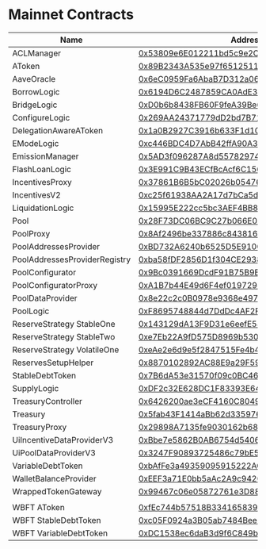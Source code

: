 # Mainnet Contracts



| Name                          | Address                                                                                                                                             |
| ----------------------------- | --------------------------------------------------------------------------------------------------------------------------------------------------- |
| ACLManager                    | [0x53809e6E012211bd5c9e2C95349382A6E29a7bB8](https://explorer.mainnet.bitfinity.network/address/0x53809e6E012211bd5c9e2C95349382A6E29a7bB8)         |
| AToken                        | [0x89B2343A535e97f651251184E94a68B998cB1F8b](https://explorer.mainnet.bitfinity.network/address/0x89B2343A535e97f651251184E94a68B998cB1F8b)         |
| AaveOracle                    | [0x6eC0959Fa6AbaB7D312a061cb6b55329f47AA707](https://explorer.mainnet.bitfinity.network/address/0x89B2343A535e97f651251184E94a68B998cB1F8b)         |
| BorrowLogic                   | [0x6194D6C2487859CA0AdE35c72a8b22A95fb18CEC](https://explorer.mainnet.bitfinity.network/address/0x6194D6C2487859CA0AdE35c72a8b22A95fb18CEC)         |
| BridgeLogic                   | [0xD0b6b8438FB60F9feA39Be600ae2285Fb3C72EB](https://explorer.mainnet.bitfinity.network/address/0xD0b6b8438FB60F9feA39Be600ae2285Fb3C72EBa)          |
| ConfigureLogic                | [0x269AA24371779dD2bd7B719eeba7535Ec8F11Add](https://explorer.mainnet.bitfinity.network/address/0x269AA24371779dD2bd7B719eeba7535Ec8F11Add)         |
| DelegationAwareAToken         | [0x1a0B2927C3916b633F1d10b4B92d2716062C93f8](https://explorer.mainnet.bitfinity.network/address/0x1a0B2927C3916b633F1d10b4B92d2716062C93f8)         |
| EModeLogic                    | [0xc446BDC4D7AbB42ffA90A31FdcD063b267dAd07f](https://explorer.mainnet.bitfinity.network/address/0xc446BDC4D7AbB42ffA90A31FdcD063b267dAd07f)         |
| EmissionManager               | [0x5AD3f096287A8d557829745cA975A89a5e87dbD5](https://explorer.mainnet.bitfinity.network/address/0x5AD3f096287A8d557829745cA975A89a5e87dbD5)         |
| FlashLoanLogic                | [0x3E991C9B43ECfBcAcf6C15695E1A3A97B74C6a8a](https://explorer.mainnet.bitfinity.network/address/0x3E991C9B43ECfBcAcf6C15695E1A3A97B74C6a8a)         |
| IncentivesProxy               | [0x37861B6B5bC02026b05476d527a92B72116C12b5](https://explorer.mainnet.bitfinity.network/address/0x37861B6B5bC02026b05476d527a92B72116C12b5)         |
| IncentivesV2                  | [0xc25f61938AA2A17d7bCa5d0439D341Dc923d9886](https://explorer.mainnet.bitfinity.network/address/0xc25f61938AA2A17d7bCa5d0439D341Dc923d9886)         |
| LiquidationLogic              | [0x15995E222cc5bc3AEF4BB8DdA7460fa6193076BE](https://explorer.mainnet.bitfinity.network/address/0x15995E222cc5bc3AEF4BB8DdA7460fa6193076BE)         |
| Pool                          | [0x28F73DC06BC9C27b066E0bbEC1DCAA2a8500dcC7](https://explorer.mainnet.bitfinity.network/address/0x28F73DC06BC9C27b066E0bbEC1DCAA2a8500dcC7)         |
| PoolProxy                     | [0x8Af2496be337886c843816d969bD3F2a7A8c2d3E](https://explorer.mainnet.bitfinity.network/address/0x8Af2496be337886c843816d969bD3F2a7A8c2d3E?tab=txs) |
| PoolAddressesProvider         | [0xBD732A6240b6525D5E91001984ba47e8B8C89305](https://explorer.mainnet.bitfinity.network/address/0xBD732A6240b6525D5E91001984ba47e8B8C89305)         |
| PoolAddressesProviderRegistry | [0xba58fDF2856D1f304CE293824351C67E1B850F02](https://explorer.mainnet.bitfinity.network/address/0xba58fDF2856D1f304CE293824351C67E1B850F02)         |
| PoolConfigurator              | [0x9Bc0391669DcdF91B75B9E36b6Faa10C584243E0](https://explorer.mainnet.bitfinity.network/address/0x9Bc0391669DcdF91B75B9E36b6Faa10C584243E0)         |
| PoolConfiguratorProxy         | [0xA1B7b44E49d6F4ef019729d2d3Ade51Fc1433C91](https://explorer.mainnet.bitfinity.network/address/0xA1B7b44E49d6F4ef019729d2d3Ade51Fc1433C91)         |
| PoolDataProvider              | [0x8e22c2c0B0978e9368e49794535943DD96d6A915](https://explorer.mainnet.bitfinity.network/address/0x8e22c2c0B0978e9368e49794535943DD96d6A915)         |
| PoolLogic                     | [0xF8695748844d7DdDc4AF2F82F56b0d4378967664](https://explorer.mainnet.bitfinity.network/address/0xF8695748844d7DdDc4AF2F82F56b0d4378967664)         |
| ReserveStrategy StableOne     | [0x143129dA13F9D31e6eefE586e6Ab73b2cAb82a42](https://explorer.mainnet.bitfinity.network/address/0x143129dA13F9D31e6eefE586e6Ab73b2cAb82a42)         |
| ReserveStrategy StableTwo     | [0xe7Eb22A9fD575D8969b530f6b82F52c4ACdaF2AC](https://explorer.mainnet.bitfinity.network/address/0xe7Eb22A9fD575D8969b530f6b82F52c4ACdaF2AC)         |
| ReserveStrategy VolatileOne   | [0xeAe2e6d9e5f2847515Fe4b471DB96AfE82b6b9A5](https://explorer.mainnet.bitfinity.network/address/0xeAe2e6d9e5f2847515Fe4b471DB96AfE82b6b9A5)         |
| ReservesSetupHelper           | [0x8870102892AC88E9a29F59113e676e5012bEe04B](https://explorer.mainnet.bitfinity.network/address/0x8870102892AC88E9a29F59113e676e5012bEe04B)         |
| StableDebtToken               | [0x7B6dA53e31570f09c0BC468a4398Aa778B79A7d9](https://explorer.mainnet.bitfinity.network/address/0x7B6dA53e31570f09c0BC468a4398Aa778B79A7d9)         |
| SupplyLogic                   | [0xDF2c32E628DC1F83393E64d4295B5eF394954bBc](https://explorer.mainnet.bitfinity.network/address/0xDF2c32E628DC1F83393E64d4295B5eF394954bBc)         |
| TreasuryController            | [0x6426200ae3eCF4160C804969d577cB9D9972e3F8](https://explorer.mainnet.bitfinity.network/address/0x6426200ae3eCF4160C804969d577cB9D9972e3F8)         |
| Treasury                      | [0x5fab43F1414aBb62d33597687DF3e67Edf1C14a3](https://explorer.mainnet.bitfinity.network/address/0x5fab43F1414aBb62d33597687DF3e67Edf1C14a3)         |
| TreasuryProxy                 | [0x29898A7135fe9030162b685FdE58A41b48813Ea2](https://explorer.mainnet.bitfinity.network/address/0x29898A7135fe9030162b685FdE58A41b48813Ea2)         |
| UiIncentiveDataProviderV3     | [0xBbe7e5862B0AB6754d540676E9F47dA1a5326c10](https://explorer.mainnet.bitfinity.network/address/0xBbe7e5862B0AB6754d540676E9F47dA1a5326c10)         |
| UiPoolDataProviderV3          | [0x3247F90893725486c79bE53ABC6eFf3161d439a2](https://explorer.mainnet.bitfinity.network/address/0x3247F90893725486c79bE53ABC6eFf3161d439a2)         |
| VariableDebtToken             | [0xbAfFe3a49359095915222AC2FA089Eda5C73b744](https://explorer.mainnet.bitfinity.network/address/0xbAfFe3a49359095915222AC2FA089Eda5C73b744)         |
| WalletBalanceProvider         | [0xEEF3a71E0bb5aAc2A9c9420558780af1d4421660](https://explorer.mainnet.bitfinity.network/address/0xEEF3a71E0bb5aAc2A9c9420558780af1d4421660)         |
| WrappedTokenGateway           | [0x99467c06e05872761e3D88B3a9Ea69f42EC560A4](https://explorer.mainnet.bitfinity.network/address/0x99467c06e05872761e3D88B3a9Ea69f42EC560A4)         |
|                               |                                                                                                                                                     |
| WBFT AToken                   | [0xfEc744b57518B3341658397cE3dF5c018a841b5D](https://explorer.mainnet.bitfinity.network/address/0xfEc744b57518B3341658397cE3dF5c018a841b5D)         |
| WBFT StableDebtToken          | [0xc05F0924a3B05ab7484Bee8374310C5Fb848a5A1](https://explorer.mainnet.bitfinity.network/address/0xc05F0924a3B05ab7484Bee8374310C5Fb848a5A1)         |
| WBFT VariableDebtToken        | [0xDC1538ec6daB3d9f6C849b7cCb2003cbb24F0835](https://explorer.mainnet.bitfinity.network/address/0xDC1538ec6daB3d9f6C849b7cCb2003cbb24F0835)         |
